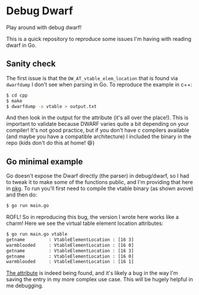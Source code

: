# Debug Dwarf

Play around with debug dwarf!

This is a quick repository to reproduce some issues I'm having with reading 
dwarf in Go. 

## Sanity check

The first issue is that the `DW_AT_vtable_elem_location` that is found via
`dwarfdump` I don't see when parsing in Go. To reproduce the example in c++:

```bash
$ cd cpp
$ make
$ dwarfdump -a vtable > output.txt
```

And then look in the output for the attribute (it's all over the place!).
This is important to validate because DWARF varies quite a bit depending on your compiler!
It's not good practice, but if you don't have c compilers available (and maybe you
have a compatible architecture) I included the binary in the repo (kids don't do this
at home! 😄️)

## Go minimal example

Go doesn't expose the Dwarf directly (the parser) in debug/dwarf, so I had to
tweak it to make some of the functions public, and I'm providing that here in
[pkg](pkg). To run you'll first need to compile the vtable binary (as shown avove)
and then do:

```bash
$ go run main.go 
```

ROFL! So in reproducing this bug, the version I wrote here works like a charm!
Here we see the virtual table element location attributes:

```bash
$ go run main.go vtable 
getname         : VtableElementLocation : [16 3]
warmblooded     : VtableElementLocation : [16 0]
getname         : VtableElementLocation : [16 3]
getname         : VtableElementLocation : [16 0]
warmblooded     : VtableElementLocation : [16 1]
```

[The attribute](https://cs.opensource.google/go/go/+/master:src/debug/dwarf/const.go;l=73;bpv=1;bpt=1) is 
indeed being found, and it's likely a bug in the way I'm saving the entry in my more complex use case.
This will be hugely helpful in me debugging.
